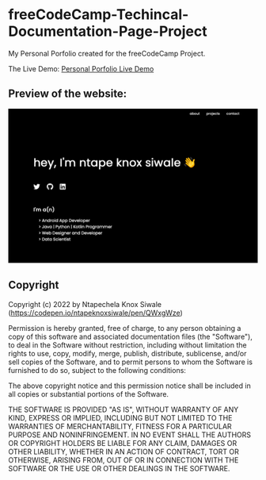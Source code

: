 # freeCodeCamp-Techincal-Documentation-Page-Project

My Personal Porfolio created for the freeCodeCamp Project.

The Live Demo: [Personal Porfolio Live Demo](https://codepen.io/ntapeknoxsiwale/pen/QWxgWze)

## Preview of the website:

![freecodecamp Tech Doc page preview image 1](/01-Responsive-Web-Design/05-Personal%20Portfolio/personal-portfolio-preview.png)

## Copyright

Copyright (c) 2022 by Ntapechela Knox Siwale (https://codepen.io/ntapeknoxsiwale/pen/QWxgWze)

Permission is hereby granted, free of charge, to any person obtaining a copy of this software and associated documentation files (the "Software"), to deal in the Software without restriction, including without limitation the rights to use, copy, modify, merge, publish, distribute, sublicense, and/or sell copies of the Software, and to permit persons to whom the Software is furnished to do so, subject to the following conditions:

The above copyright notice and this permission notice shall be included in all copies or substantial portions of the Software.

THE SOFTWARE IS PROVIDED "AS IS", WITHOUT WARRANTY OF ANY KIND, EXPRESS OR IMPLIED, INCLUDING BUT NOT LIMITED TO THE WARRANTIES OF MERCHANTABILITY, FITNESS FOR A PARTICULAR PURPOSE AND NONINFRINGEMENT. IN NO EVENT SHALL THE AUTHORS OR COPYRIGHT HOLDERS BE LIABLE FOR ANY CLAIM, DAMAGES OR OTHER LIABILITY, WHETHER IN AN ACTION OF CONTRACT, TORT OR OTHERWISE, ARISING FROM, OUT OF OR IN CONNECTION WITH THE SOFTWARE OR THE USE OR OTHER DEALINGS IN THE SOFTWARE.
